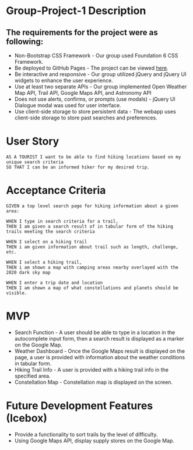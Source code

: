 # Group-Project-1 Description

## The requirements for the project were as following:
* Non-Bootstrap CSS Framework - Our group used Foundation 6 CSS Framework.
* Be deployed to GitHub Pages - The project can be viewed [here](placeholder).
* Be interactive and responsive - Our group utilized jQuery and jQuery UI widgets to enhance the user experience.
* Use at least two separate APIs - Our group implemented Open Weather Map API, Trail API, Google Maps API, and Astronomy API
* Does not use alerts, confirms, or prompts (use modals) - jQuery UI Dialogue modal was used for user interface.
* Use client-side storage to store persistent data - The webapp uses client-side storage to store past searches and preferences. 

# User Story
	AS A TOURIST I want to be able to find hiking locations based on my unique search criteria 
	SO THAT I can be an informed hiker for my desired trip.

# Acceptance Criteria
	GIVEN a top level search page for hiking information about a given area:
	
	WHEN I type in search criteria for a trail, 
	THEN I am given a search result of in tabular form of the hiking trails meeting the search criteria
	
	WHEN I select on a hiking trail
	THEN i am given information about trail such as length, challenge, etc.

	WHEN I select a hiking trail, 
	THEN i am shown a map with camping areas nearby overlayed with the 2020 dark sky map
	
	WHEN I enter a trip date and location
	THEN I am shown a map of what constellations and planets should be visible.

# MVP
* Search Function - A user should be able to type in a location in the autocomplete input form, then a search result is displayed as a marker on the Google Map.
* Weather Dashboard - Once the Google Maps result is displayed on the page, a user is provided with information about the weather conditions in tabular form.
* Hiking Trail Info - A user is provided with a hiking trail info in the specified area.
* Constellation Map - Constellation map is displayed on the screen.

# Future Development Features (Icebox)
* Provide a functionality to sort trails by the level of difficulty.
* Using Google Maps API, display supply stores on the Google Map.
